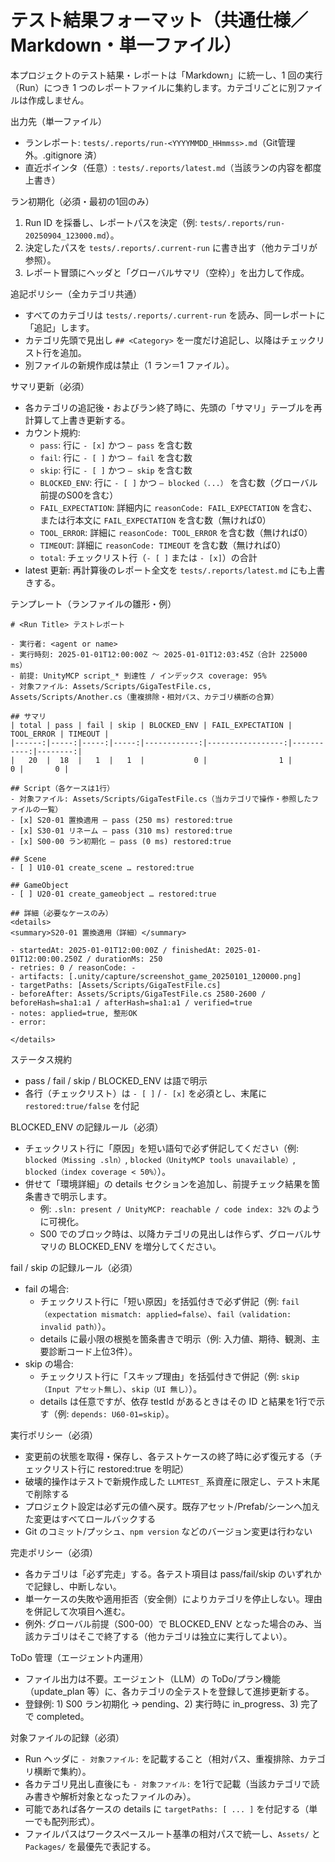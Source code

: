 # テスト結果フォーマット（共通仕様／Markdown・単一ファイル）

本プロジェクトのテスト結果・レポートは「Markdown」に統一し、1 回の実行（Run）につき 1 つのレポートファイルに集約します。カテゴリごとに別ファイルは作成しません。

出力先（単一ファイル）
- ランレポート: `tests/.reports/run-<YYYYMMDD_HHmmss>.md`（Git管理外。.gitignore 済）
- 直近ポインタ（任意）: `tests/.reports/latest.md`（当該ランの内容を都度上書き）

ラン初期化（必須・最初の1回のみ）
1) Run ID を採番し、レポートパスを決定（例: `tests/.reports/run-20250904_123000.md`）。
2) 決定したパスを `tests/.reports/.current-run` に書き出す（他カテゴリが参照）。
3) レポート冒頭にヘッダと「グローバルサマリ（空枠）」を出力して作成。

追記ポリシー（全カテゴリ共通）
- すべてのカテゴリは `tests/.reports/.current-run` を読み、同一レポートに「追記」します。
- カテゴリ先頭で見出し `## <Category>` を一度だけ追記し、以降はチェックリスト行を追加。
- 別ファイルの新規作成は禁止（1 ラン＝1 ファイル）。

サマリ更新（必須）
- 各カテゴリの追記後・およびラン終了時に、先頭の「サマリ」テーブルを再計算して上書き更新する。
- カウント規約:
  - `pass`: 行に `- [x]` かつ `— pass` を含む数
  - `fail`: 行に `- [ ]` かつ `— fail` を含む数
  - `skip`: 行に `- [ ]` かつ `— skip` を含む数
  - `BLOCKED_ENV`: 行に `- [ ]` かつ `— blocked（...）` を含む数（グローバル前提のS00を含む）
  - `FAIL_EXPECTATION`: 詳細内に `reasonCode: FAIL_EXPECTATION` を含む、または行本文に `FAIL_EXPECTATION` を含む数（無ければ0）
  - `TOOL_ERROR`: 詳細に `reasonCode: TOOL_ERROR` を含む数（無ければ0）
  - `TIMEOUT`: 詳細に `reasonCode: TIMEOUT` を含む数（無ければ0）
  - `total`: チェックリスト行（`- [ ]` または `- [x]`）の合計
- latest 更新: 再計算後のレポート全文を `tests/.reports/latest.md` にも上書きする。


テンプレート（ランファイルの雛形・例）
```
# <Run Title> テストレポート

- 実行者: <agent or name>
- 実行時刻: 2025-01-01T12:00:00Z 〜 2025-01-01T12:03:45Z（合計 225000 ms）
- 前提: UnityMCP script_* 到達性 / インデックス coverage: 95%
- 対象ファイル: Assets/Scripts/GigaTestFile.cs, Assets/Scripts/Another.cs（重複排除・相対パス、カテゴリ横断の合算）

## サマリ
| total | pass | fail | skip | BLOCKED_ENV | FAIL_EXPECTATION | TOOL_ERROR | TIMEOUT |
|------:|-----:|-----:|-----:|------------:|-----------------:|-----------:|--------:|
|   20  |  18  |   1  |   1  |           0 |                1 |          0 |       0 |

## Script（各ケースは1行）
- 対象ファイル: Assets/Scripts/GigaTestFile.cs（当カテゴリで操作・参照したファイルの一覧）
- [x] S20-01 置換適用 — pass (250 ms) restored:true
- [x] S30-01 リネーム — pass (310 ms) restored:true
- [x] S00-00 ラン初期化 — pass (0 ms) restored:true

## Scene
- [ ] U10-01 create_scene … restored:true

## GameObject
- [ ] U20-01 create_gameobject … restored:true

## 詳細（必要なケースのみ）
<details>
<summary>S20-01 置換適用（詳細）</summary>

- startedAt: 2025-01-01T12:00:00Z / finishedAt: 2025-01-01T12:00:00.250Z / durationMs: 250
- retries: 0 / reasonCode: -
- artifacts: [.unity/capture/screenshot_game_20250101_120000.png]
- targetPaths: [Assets/Scripts/GigaTestFile.cs]
- beforeAfter: Assets/Scripts/GigaTestFile.cs 2580-2600 / beforeHash=sha1:a1 / afterHash=sha1:a1 / verified=true
- notes: applied=true, 整形OK
- error: 

</details>
```

ステータス規約
- pass / fail / skip / BLOCKED_ENV は語で明示
- 各行（チェックリスト）は `- [ ]` / `- [x]` を必須とし、末尾に `restored:true/false` を付記

BLOCKED_ENV の記録ルール（必須）
- チェックリスト行に「原因」を短い語句で必ず併記してください（例: `blocked（Missing .sln）`, `blocked（UnityMCP tools unavailable）`, `blocked（index coverage < 50%）`）。
- 併せて「環境詳細」の details セクションを追加し、前提チェック結果を箇条書きで明示します。
  - 例: `.sln: present / UnityMCP: reachable / code index: 32%` のように可視化。
  - S00 でのブロック時は、以降カテゴリの見出しは作らず、グローバルサマリの BLOCKED_ENV を増分してください。

fail / skip の記録ルール（必須）
- fail の場合:
  - チェックリスト行に「短い原因」を括弧付きで必ず併記（例: `fail（expectation mismatch: applied=false）`、`fail（validation: invalid path）`）。
  - details に最小限の根拠を箇条書きで明示（例: 入力値、期待、観測、主要診断コード上位3件）。
- skip の場合:
  - チェックリスト行に「スキップ理由」を括弧付きで併記（例: `skip（Input アセット無し）`、`skip（UI 無し）`）。
  - details は任意ですが、依存 testId があるときはその ID と結果を1行で示す（例: `depends: U60-01=skip`）。

実行ポリシー（必須）
- 変更前の状態を取得・保存し、各テストケースの終了時に必ず復元する（チェックリスト行に restored:true を明記）
- 破壊的操作はテストで新規作成した `LLMTEST_` 系資産に限定し、テスト末尾で削除する
- プロジェクト設定は必ず元の値へ戻す。既存アセット/Prefab/シーンへ加えた変更はすべてロールバックする
- Git のコミット/プッシュ、`npm version` などのバージョン変更は行わない

完走ポリシー（必須）
- 各カテゴリは「必ず完走」する。各テスト項目は pass/fail/skip のいずれかで記録し、中断しない。
- 単一ケースの失敗や適用拒否（安全側）によりカテゴリを停止しない。理由を併記して次項目へ進む。
- 例外: グローバル前提（S00-00）で BLOCKED_ENV となった場合のみ、当該カテゴリはそこで終了する（他カテゴリは独立に実行してよい）。

ToDo 管理（エージェント内運用）
- ファイル出力は不要。エージェント（LLM）の ToDo/プラン機能（update_plan 等）に、各カテゴリの全テストを登録して進捗更新する。
- 登録例: 1) S00 ラン初期化 → pending、2) 実行時に in_progress、3) 完了で completed。

対象ファイルの記録（必須）
- Run ヘッダに `- 対象ファイル:` を記載すること（相対パス、重複排除、カテゴリ横断で集約）。
- 各カテゴリ見出し直後にも `- 対象ファイル:` を1行で記載（当該カテゴリで読み書きや解析対象となったファイルのみ）。
- 可能であれば各ケースの details に `targetPaths: [ ... ]` を付記する（単一でも配列形式）。
- ファイルパスはワークスペースルート基準の相対パスで統一し、`Assets/` と `Packages/` を最優先で表記する。
